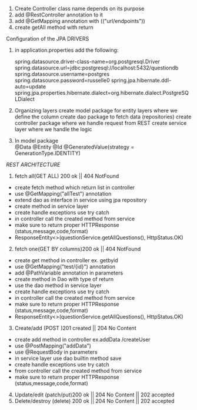 1. Create Controller class name depends on its purpose
2. add @RestController annotation to it
3. add @GetMapping annotation with (("url/endpoints"))
4. create getAll<name of object to return> method with return



Configuration of the JPA DRIVERS
1. in application.properties add the following:
    
   spring.datasource.driver-class-name=org.postgresql.Driver
   spring.datasource.url=jdbc:postgresql://localhost:5432/questiondb
   spring.datasource.username=postgres
   spring.datasource.password=russelle0
   spring.jpa.hibernate.ddl-auto=update
   spring.jpa.properties.hibernate.dialect=org.hibernate.dialect.PostgreSQLDialect

2. Organizing layers
   create  model package for entity layers where we define the column
   create dao package to fetch data (repositories)
   create controller package where we handle request from REST
   create service layer where we handle the logic

3. In model package<br>
   @Data
   @Entity
   @Id
   @GeneratedValue(strategy = GenerationType.IDENTITY)

*REST ARCHITECTURE*

 1. fetch all(GET ALL) 200 ok || 404 NotFound
   - create  fetch method which return list in controller 
   - use  @GetMapping("allTest")  annotation
   - extend dao as interface in service using jpa repository 
   - create method in service layer
   - create handle exceptions use try catch
   - in controller call the created method from service
   - make sure to return proper HTTPResponse (status,message,code,format)
   - ResponseEntity<>(questionService.getAllQuestions(), HttpStatus.OK)
 2. fetch one(GET BY columns)200 ok  || 404 NotFound
   - create  get method in controller ex. getbyid
   - use  @GetMapping("test/{id}")  annotation
   - add @PathVariable annotation  in parameters
   - create method in Dao with type of return
   - use the dao method in service layer
   - create handle exceptions use try catch
   - in controller call the created method from service
   - make sure to return proper HTTPResponse (status,message,code,format)
   - ResponseEntity<>(questionService.getAllQuestions(), HttpStatus.OK)
 3. Create/add (POST )201 created || 204 No Content
   - create add method in controller  ex.addData /createUser
   - use @PostMapping("addData")
   - use @RequestBody in parameters
   - in service layer use dao builtin method save
   - create handle exceptions use try catch
   - from controller call the created method from service 
   - make sure to return proper HTTPResponse (status,message,code,format)

 4. Update/edit (patch/put)200 ok  || 204 No Content || 202 accepted
 5. Delete/destroy (delete) 200 ok || 204 No Content || 202 accepted